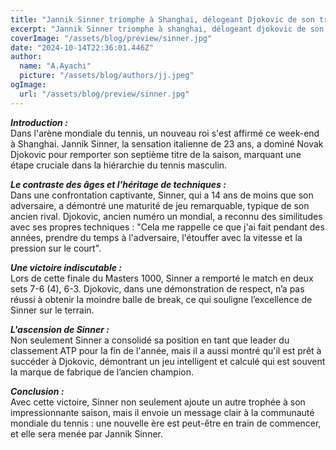 ```yaml
---
title: "Jannik Sinner triomphe à Shanghai, délogeant Djokovic de son trône"
excerpt: "Jannik Sinner triomphe à shanghai, délogeant djokovic de son trône"
coverImage: "/assets/blog/preview/sinner.jpg"
date: "2024-10-14T22:36:01.446Z"
author:
  name: "A.Ayachi"
  picture: "/assets/blog/authors/jj.jpeg"
ogImage:
  url: "/assets/blog/preview/sinner.jpg"
---
```


***Introduction :***   
Dans l'arène mondiale du tennis, un nouveau roi s'est affirmé ce week-end à Shanghai. Jannik Sinner, la sensation italienne de 23 ans, a dominé Novak Djokovic pour remporter son septième titre de la saison, marquant une étape cruciale dans la hiérarchie du tennis masculin.

***Le contraste des âges et l'héritage de techniques :***  
Dans une confrontation captivante, Sinner, qui a 14 ans de moins que son adversaire, a démontré une maturité de jeu remarquable, typique de son ancien rival. Djokovic, ancien numéro un mondial, a reconnu des similitudes avec ses propres techniques : "Cela me rappelle ce que j'ai fait pendant des années, prendre du temps à l'adversaire, l'étouffer avec la vitesse et la pression sur le court".

***Une victoire indiscutable :***   
Lors de cette finale du Masters 1000, Sinner a remporté le match en deux sets 7-6 (4), 6-3. Djokovic, dans une démonstration de respect, n’a pas réussi à obtenir la moindre balle de break, ce qui souligne l’excellence de Sinner sur le terrain.

***L'ascension de Sinner :***   
Non seulement Sinner a consolidé sa position en tant que leader du classement ATP pour la fin de l'année, mais il a aussi montré qu'il est prêt à succéder à Djokovic, démontrant un jeu intelligent et calculé qui est souvent la marque de fabrique de l’ancien champion.

***Conclusion :***   
Avec cette victoire, Sinner non seulement ajoute un autre trophée à son impressionnante saison, mais il envoie un message clair à la communauté mondiale du tennis : une nouvelle ère est peut-être en train de commencer, et elle sera menée par Jannik Sinner.